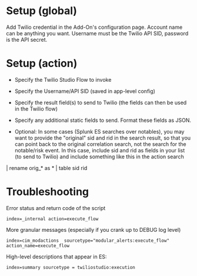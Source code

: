 # Setup (global)
Add Twilio credential in the Add-On's configuration page. Account name can be anything you want.  Username must be the Twilio API SID,  password is the API secret.

# Setup (action)
- Specify the Twilio Studio Flow to invoke
- Specify the Username/API SID (saved in app-level config)
- Specify the result field(s) to send to Twilio (the fields can then be used in the Twilio flow)
- Specify any additional static fields to send.  Format these fields as JSON.

- Optional:  In some cases (Splunk ES searches over notables),  you may want to provide the "original" sid and rid in the search result, so that you can point back to the original correlation search, not the search for the notable/risk event.  In this case,  include sid and rid as fields in your list (to send to Twilio) and include something like this in the action search

| rename orig_* as *
| table sid rid  <OTHER FIELDS>

# Troubleshooting 

Error status and return code of the script

```index=_internal action=execute_flow ```

More granular messages (especially if you crank up to DEBUG log level)

```index=cim_modactions  sourcetype="modular_alerts:execute_flow"  action_name=execute_flow```

High-level descriptions that appear in ES:

```index=summary sourcetype = twiliostudio:execution```
